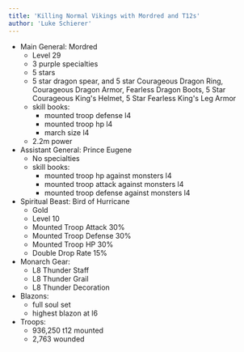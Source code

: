 ```yaml
---
title: 'Killing Normal Vikings with Mordred and T12s'
author: 'Luke Schierer'
---
```


* Main General: Mordred
  * Level 29
  * 3 purple specialties
  * 5 stars
  * 5 star dragon spear, and 5 star Courageous Dragon Ring, Courageous Dragon Armor, Fearless Dragon Boots, 5 Star Courageous King's Helmet, 5 Star Fearless King's Leg Armor
  * skill books:
    * mounted troop defense l4
    * mounted troop hp l4
    * march size l4
  * 2.2m power
* Assistant General: Prince Eugene
  * No specialties
  * skill books:
    * mounted troop hp against monsters l4
    * mounted troop attack against monsters l4
    * mounted troop defense against monsters l4
* Spiritual Beast: Bird of Hurricane
  * Gold
  * Level 10
  * Mounted Troop Attack 30%
  * Mounted Troop Defense 30%
  * Mounted Troop HP 30%
  * Double Drop Rate 15%
* Monarch Gear:
  * L8 Thunder Staff
  * L8 Thunder Grail
  * L8 Thunder Decoration
* Blazons:
  * full soul set
  * highest blazon at l6
* Troops:
  * 936,250 t12 mounted
  * 2,763 wounded

